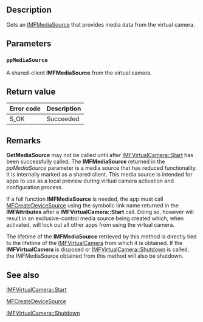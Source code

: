 ## Description

Gets an [IMFMediaSource](https://learn.microsoft.com/windows/win32/api/mfidl/nn-mfidl-imfmediasource) that provides media data from the virtual camera.

## Parameters

### `ppMediaSource`

A shared-client **IMFMediaSource** from the virtual camera.

## Return value

| Error code | Description |
|------------|-------------|
| S_OK | Succeeded |

## Remarks

**GetMediaSource** may not be called until after [IMFVirtualCamera::Start](https://learn.microsoft.com/windows/win32/api/mfvirtualcamera/nf-mfvirtualcamera-imfvirtualcamera-start) has been successfully called. The **IMFMediaSource** returned in the *ppMediaSource* parameter is a media source that has reduced functionality. It is internally marked as a shared client. This media source is intended for apps to use as a local preview during virtual camera activation and configuration process.

If a full function **IMFMediaSource** is needed, the app must call [MFCreateDeviceSource](https://learn.microsoft.com/windows/win32/api/mfidl/nf-mfidl-mfcreatedevicesource) using the symbolic link name returned in the **IMFAttributes** after a **IMFVirtualCamera::Start** call. Doing so, however will result in an exclusive-control media source being created which, when activated, will lock out all other apps from using the virtual camera.

The lifetime of the **IMFMediaSource** retrieved by this method is directly tied to the lifetime of the [IMFVirtualCamera](https://learn.microsoft.com/windows/win32/api/mfvirtualcamera/nn-mfvirtualcamera-imfvirtualcamera) from which it is obtained. If the **IMFVirtualCamera** is disposed or [IMFVirtualCamera::Shutdown](https://learn.microsoft.com/windows/win32/api/mfvirtualcamera/nf-mfvirtualcamera-imfvirtualcamera-shutdown) is called, the IMFMediaSource obtained from this method will also be shutdown.

## See also

[IMFVirtualCamera::Start](https://learn.microsoft.com/windows/win32/api/mfvirtualcamera/nf-mfvirtualcamera-imfvirtualcamera-start)

[MFCreateDeviceSource](https://learn.microsoft.com/windows/win32/api/mfidl/nf-mfidl-mfcreatedevicesource)

[IMFVirtualCamera::Shutdown](https://learn.microsoft.com/windows/win32/api/mfvirtualcamera/nf-mfvirtualcamera-imfvirtualcamera-shutdown)
